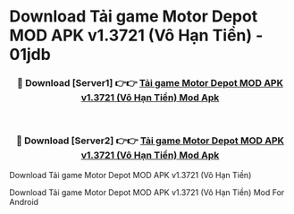 # Download Tải game Motor Depot MOD APK v1.3721 (Vô Hạn Tiền) - 01jdb


<div align="center">
<h3>🔴 Download [Server1] 👉👉 <a href="https://apk-comot.site?title=Tải_game_Motor_Depot_MOD_APK_v1.3721_(Vô_Hạn_Tiền)">Tải game Motor Depot MOD APK v1.3721 (Vô Hạn Tiền) Mod Apk</a></h3><br>
<h3>🔴 Download [Server2] 👉👉 <a href="https://apk-comot.site?title=Tải_game_Motor_Depot_MOD_APK_v1.3721_(Vô_Hạn_Tiền)">Tải game Motor Depot MOD APK v1.3721 (Vô Hạn Tiền) Mod Apk</a></h3>
</div>



Download Tải game Motor Depot MOD APK v1.3721 (Vô Hạn Tiền) 

Download Tải game Motor Depot MOD APK v1.3721 (Vô Hạn Tiền) Mod For Android